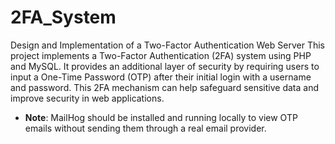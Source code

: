 # 2FA_System
Design and Implementation of a Two-Factor Authentication Web Server
This project implements a Two-Factor Authentication (2FA) system using PHP and MySQL. It provides an additional layer of security by requiring users to input a One-Time Password (OTP) after their initial login with a username and password. This 2FA mechanism can help safeguard sensitive data and improve security in web applications.  
 + **Note**: MailHog should be installed and running locally to view OTP emails without sending them through a real email provider.
